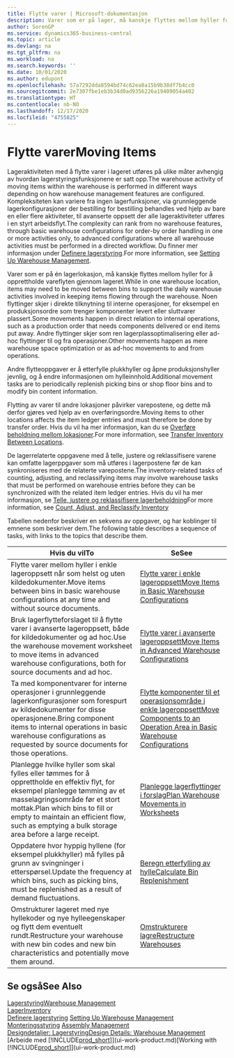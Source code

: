 ```yaml
---
title: Flytte varer | Microsoft-dokumentasjon
description: Varer som er på lager, må kanskje flyttes mellom hyller for å opprettholde vareflyten gjennom lageret. Noen flyttinger skjer i direkte tilknytning til interne operasjoner, for eksempel en produksjonsordre som trenger komponenter levert eller sluttvarer plassert. Andre flyttinger skjer som ren lagerplassoptimalisering eller ad-hoc flyttinger til og fra operasjoner.
author: SorenGP
ms.service: dynamics365-business-central
ms.topic: article
ms.devlang: na
ms.tgt_pltfrm: na
ms.workload: na
ms.search.keywords: ''
ms.date: 10/01/2020
ms.author: edupont
ms.openlocfilehash: 57a7292dda8594bd74c62ea8a15b9b38df7b4cc0
ms.sourcegitcommit: 2e7307fbe1eb3b34d0ad9356226a19409054a402
ms.translationtype: HT
ms.contentlocale: nb-NO
ms.lasthandoff: 12/17/2020
ms.locfileid: "4755825"
---
```

# <a name="moving-items"></a><span data-ttu-id="f37d4-105">Flytte varer</span><span class="sxs-lookup"><span data-stu-id="f37d4-105">Moving Items</span></span>
<span data-ttu-id="f37d4-106">Lageraktiviteten med å flytte varer i lageret utføres på ulike måter avhengig av hvordan lagerstyringsfunksjonene er satt opp.</span><span class="sxs-lookup"><span data-stu-id="f37d4-106">The warehouse activity of moving items within the warehouse is performed in different ways depending on how warehouse management features are configured.</span></span> <span data-ttu-id="f37d4-107">Kompleksiteten kan variere fra ingen lagerfunksjoner, via grunnleggende lagerkonfigurasjoner der bestilling for bestilling behandles ved hjelp av bare en eller flere aktiviteter, til avanserte oppsett der alle lageraktiviteter utføres i en styrt arbeidsflyt.</span><span class="sxs-lookup"><span data-stu-id="f37d4-107">The complexity can rank from no warehouse features, through basic warehouse configurations for order-by order handling in one or more activities only, to advanced configurations where all warehouse activities must be performed in a directed workflow.</span></span> <span data-ttu-id="f37d4-108">Du finner mer informasjon under [Definere lagerstyring](warehouse-setup-warehouse.md).</span><span class="sxs-lookup"><span data-stu-id="f37d4-108">For more information, see [Setting Up Warehouse Management](warehouse-setup-warehouse.md).</span></span>

<span data-ttu-id="f37d4-109">Varer som er på én lagerlokasjon, må kanskje flyttes mellom hyller for å opprettholde vareflyten gjennom lageret.</span><span class="sxs-lookup"><span data-stu-id="f37d4-109">While in one warehouse location, items may need to be moved between bins to support the daily warehouse activities involved in keeping items flowing through the warehouse.</span></span> <span data-ttu-id="f37d4-110">Noen flyttinger skjer i direkte tilknytning til interne operasjoner, for eksempel en produksjonsordre som trenger komponenter levert eller sluttvarer plassert.</span><span class="sxs-lookup"><span data-stu-id="f37d4-110">Some movements happen in direct relation to internal operations, such as a production order that needs components delivered or end items put away.</span></span> <span data-ttu-id="f37d4-111">Andre flyttinger skjer som ren lagerplassoptimalisering eller ad-hoc flyttinger til og fra operasjoner.</span><span class="sxs-lookup"><span data-stu-id="f37d4-111">Other movements happen as mere warehouse space optimization or as ad-hoc movements to and from operations.</span></span>

<span data-ttu-id="f37d4-112">Andre flytteoppgaver er å etterfylle plukkhyller og åpne produksjonshyller jevnlig, og å endre informasjonen om hylleinnhold.</span><span class="sxs-lookup"><span data-stu-id="f37d4-112">Additional movement tasks are to periodically replenish picking bins or shop floor bins and to modify bin content information.</span></span>

<span data-ttu-id="f37d4-113">Flytting av varer til andre lokasjoner påvirker varepostene, og dette må derfor gjøres ved hjelp av en overføringsordre.</span><span class="sxs-lookup"><span data-stu-id="f37d4-113">Moving items to other locations affects the item ledger entries and must therefore be done by transfer order.</span></span> <span data-ttu-id="f37d4-114">Hvis du vil ha mer informasjon, kan du se [Overføre beholdning mellom lokasjoner](inventory-how-transfer-between-locations.md).</span><span class="sxs-lookup"><span data-stu-id="f37d4-114">For more information, see [Transfer Inventory Between Locations](inventory-how-transfer-between-locations.md).</span></span>  

<span data-ttu-id="f37d4-115">De lagerrelaterte oppgavene med å telle, justere og reklassifisere varene kan omfatte lagerppgaver som må utføres i lagerpostene før de kan synkroniseres med de relaterte varepostene.</span><span class="sxs-lookup"><span data-stu-id="f37d4-115">The inventory-related tasks of counting, adjusting, and reclassifying items may involve warehouse tasks that must be performed on warehouse entries before they can be synchronized with the related item ledger entries.</span></span> <span data-ttu-id="f37d4-116">Hvis du vil ha mer informasjon, se [Telle, justere og reklassifisere lagerbeholdning](inventory-how-count-adjust-reclassify.md)</span><span class="sxs-lookup"><span data-stu-id="f37d4-116">For more information, see [Count, Adjust, and Reclassify Inventory](inventory-how-count-adjust-reclassify.md)</span></span>  

 <span data-ttu-id="f37d4-117">Tabellen nedenfor beskriver en sekvens av oppgaver, og har koblinger til emnene som beskriver dem.</span><span class="sxs-lookup"><span data-stu-id="f37d4-117">The following table describes a sequence of tasks, with links to the topics that describe them.</span></span>   

|<span data-ttu-id="f37d4-118">**Hvis du vil**</span><span class="sxs-lookup"><span data-stu-id="f37d4-118">**To**</span></span>|<span data-ttu-id="f37d4-119">**Se**</span><span class="sxs-lookup"><span data-stu-id="f37d4-119">**See**</span></span>|  
|------------|-------------|  
|<span data-ttu-id="f37d4-120">Flytte varer mellom hyller i enkle lageroppsett når som helst og uten kildedokumenter.</span><span class="sxs-lookup"><span data-stu-id="f37d4-120">Move items between bins in basic warehouse configurations at any time and without source documents.</span></span>|[<span data-ttu-id="f37d4-121">Flytte varer i enkle lageroppsett</span><span class="sxs-lookup"><span data-stu-id="f37d4-121">Move Items in Basic Warehouse Configurations</span></span>](warehouse-how-to-move-items-ad-hoc-in-basic-warehousing.md)|
|<span data-ttu-id="f37d4-122">Bruk lagerflytteforslaget til å flytte varer i avanserte lageroppsett, både for kildedokumenter og ad hoc.</span><span class="sxs-lookup"><span data-stu-id="f37d4-122">Use the warehouse movement worksheet to move items in advanced warehouse configurations, both for source documents and ad hoc.</span></span>|[<span data-ttu-id="f37d4-123">Flytte varer i avanserte lageroppsett</span><span class="sxs-lookup"><span data-stu-id="f37d4-123">Move Items in Advanced Warehouse Configurations</span></span>](warehouse-how-to-move-items-in-advanced-warehousing.md)|  
|<span data-ttu-id="f37d4-124">Ta med komponentvarer for interne operasjoner i grunnleggende lagerkonfigurasjoner som forespurt av kildedokumenter for disse operasjonene.</span><span class="sxs-lookup"><span data-stu-id="f37d4-124">Bring component items to internal operations in basic warehouse configurations as requested by source documents for those operations.</span></span>|[<span data-ttu-id="f37d4-125">Flytte komponenter til et operasjonsområde i enkle lageroppsett</span><span class="sxs-lookup"><span data-stu-id="f37d4-125">Move Components to an Operation Area in Basic Warehouse Configurations</span></span>](warehouse-how-to-move-components-to-an-operation-area-in-basic-warehousing.md)|
|<span data-ttu-id="f37d4-126">Planlegge hvilke hyller som skal fylles eller tømmes for å opprettholde en effektiv flyt, for eksempel planlegge tømming av et masselagringsområde før et stort mottak.</span><span class="sxs-lookup"><span data-stu-id="f37d4-126">Plan which bins to fill or empty to maintain an efficient flow, such as emptying a bulk storage area before a large receipt.</span></span>|[<span data-ttu-id="f37d4-127">Planlegge lagerflyttinger i forslag</span><span class="sxs-lookup"><span data-stu-id="f37d4-127">Plan Warehouse Movements in Worksheets</span></span>](warehouse-how-to-plan-warehouse-movements-in-worksheets.md)|
|<span data-ttu-id="f37d4-128">Oppdatere hvor hyppig hyllene (for eksempel plukkhyller) må fylles på grunn av svingninger i etterspørsel.</span><span class="sxs-lookup"><span data-stu-id="f37d4-128">Update the frequency at which bins, such as picking bins, must be replenished as a result of demand fluctuations.</span></span>|[<span data-ttu-id="f37d4-129">Beregn etterfylling av hylle</span><span class="sxs-lookup"><span data-stu-id="f37d4-129">Calculate Bin Replenishment</span></span>](warehouse-how-to-calculate-bin-replenishment.md)|
|<span data-ttu-id="f37d4-130">Omstrukturer lageret med nye hyllekoder og nye hylleegenskaper og flytt dem eventuelt rundt.</span><span class="sxs-lookup"><span data-stu-id="f37d4-130">Restructure your warehouse with new bin codes and new bin characteristics and potentially move them around.</span></span>|[<span data-ttu-id="f37d4-131">Omstrukturere lagre</span><span class="sxs-lookup"><span data-stu-id="f37d4-131">Restructure Warehouses</span></span>](warehouse-how-to-restructure-warehouses.md)|  

## <a name="see-also"></a><span data-ttu-id="f37d4-132">Se også</span><span class="sxs-lookup"><span data-stu-id="f37d4-132">See Also</span></span>  
[<span data-ttu-id="f37d4-133">Lagerstyring</span><span class="sxs-lookup"><span data-stu-id="f37d4-133">Warehouse Management</span></span>](warehouse-manage-warehouse.md)  
[<span data-ttu-id="f37d4-134">Lager</span><span class="sxs-lookup"><span data-stu-id="f37d4-134">Inventory</span></span>](inventory-manage-inventory.md)  
<span data-ttu-id="f37d4-135">[Definere lagerstyring](warehouse-setup-warehouse.md)   </span><span class="sxs-lookup"><span data-stu-id="f37d4-135">[Setting Up Warehouse Management](warehouse-setup-warehouse.md)   </span></span>  
<span data-ttu-id="f37d4-136">[Monteringsstyring](assembly-assemble-items.md)  </span><span class="sxs-lookup"><span data-stu-id="f37d4-136">[Assembly Management](assembly-assemble-items.md)  </span></span>  
[<span data-ttu-id="f37d4-137">Designdetaljer: Lagerstyring</span><span class="sxs-lookup"><span data-stu-id="f37d4-137">Design Details: Warehouse Management</span></span>](design-details-warehouse-management.md)  
<span data-ttu-id="f37d4-138">[Arbeide med [!INCLUDE[prod_short](includes/prod_short.md)]](ui-work-product.md)</span><span class="sxs-lookup"><span data-stu-id="f37d4-138">[Working with [!INCLUDE[prod_short](includes/prod_short.md)]](ui-work-product.md)</span></span>
